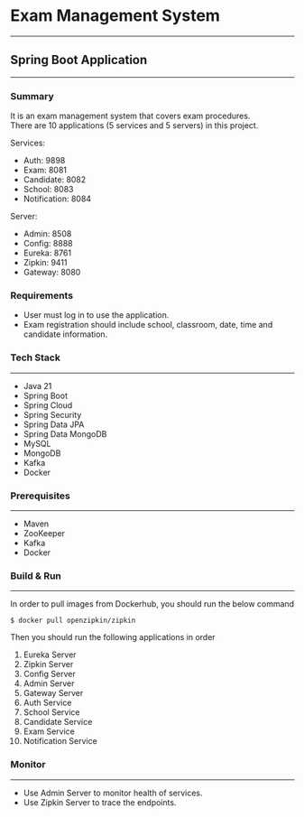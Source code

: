 # Exam Management System
---

## Spring Boot Application
---

### Summary
It is an exam management system that covers exam procedures.<br/>
There are 10 applications (5 services and 5 servers) in this project.

Services:
- Auth: 9898
- Exam: 8081
- Candidate: 8082 
- School: 8083
- Notification: 8084

Server:
- Admin: 8508
- Config: 8888
- Eureka: 8761
- Zipkin: 9411
- Gateway: 8080

### Requirements
- User must log in to use the application.
- Exam registration should include school, classroom, date, time and candidate information.

### Tech Stack
---
- Java 21
- Spring Boot
- Spring Cloud
- Spring Security
- Spring Data JPA
- Spring Data MongoDB
- MySQL
- MongoDB
- Kafka
- Docker

### Prerequisites
---
- Maven
- ZooKeeper
- Kafka
- Docker

### Build & Run
---
In order to pull images from Dockerhub, you should run the below command
```
$ docker pull openzipkin/zipkin
```

Then you should run the following applications in order

1) Eureka Server
2) Zipkin Server
3) Config Server
4) Admin Server
5) Gateway Server
6) Auth Service
7) School Service
8) Candidate Service
9) Exam Service
10) Notification Service

### Monitor
---
- Use Admin Server to monitor health of services.
- Use Zipkin Server to trace the endpoints.
